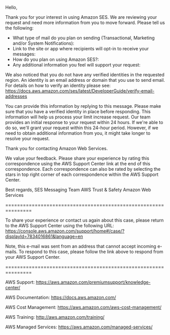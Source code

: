 Hello,

Thank you for your interest in using Amazon SES. We are reviewing your request and need more information from you to move forward. Please tell us the following:

- What type of mail do you plan on sending (Transactional, Marketing and/or System Notifications):
- Link to the site or app where recipients will opt-in to receive your messages:
- How do you plan on using Amazon SES?:
- Any additional information you feel will support your request:

We also noticed that you do not have any verified identities in the requested region. An identity is an email address or domain that you use to send email. For details on how to verify an identity please see: https://docs.aws.amazon.com/ses/latest/DeveloperGuide/verify-email-addresses

You can provide this information by replying to this message. Please make sure that you have a verified identity in place before responding. This information will help us process your limit increase request. Our team provides an initial response to your request within 24 hours. If we're able to do so, we'll grant your request within this 24-hour period. However, if we need to obtain additional information from you, it might take longer to resolve your request.

Thank you for contacting Amazon Web Services.

We value your feedback. Please share your experience by rating this correspondence using the AWS Support Center link at the end of this correspondence. Each correspondence can also be rated by selecting the stars in top right corner of each correspondence within the AWS Support Center.

Best regards,
SES Messaging Team AWS Trust & Safety
Amazon Web Services

===============================================================

To share your experience or contact us again about this case, please return to the AWS Support Center using the following URL: https://console.aws.amazon.com/support/home#/case/?displayId=7834016861&language=en

Note, this e-mail was sent from an address that cannot accept incoming e-mails.
To respond to this case, please follow the link above to respond from your AWS Support Center.

===============================================================

AWS Support:
https://aws.amazon.com/premiumsupport/knowledge-center/

AWS Documentation:
https://docs.aws.amazon.com/

AWS Cost Management:
https://aws.amazon.com/aws-cost-management/

AWS Training:
http://aws.amazon.com/training/

AWS Managed Services:
https://aws.amazon.com/managed-services/